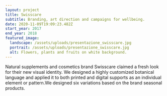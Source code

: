 ```yaml
---
layout: project
title: Swisscare
subtitle: Branding, art direction and campaigns for wellbeing.
date: 2020-11-09T19:09:23.482Z
start_year: 2017
end_year: 2018
featured_image:
  landscape: /assets/uploads/presentazione_swisscare.jpg
  portrait: /assets/uploads/presentazione_swisscare.jpg
  alt: Flowers, plants and fruits on white background.
---
```

Natural supplements and cosmetics brand Swisscare claimed a fresh look for their new visual identity. We designed a highly customized botanical language and applied it to both printed and digital supports as an individual element or pattern.We designed six variations based on the brand seasonal products.